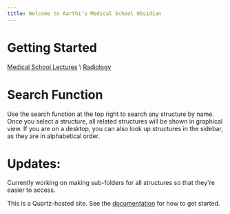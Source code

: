```yaml
---
title: Welcome to Aarthi's Medical School Obsidian
---
```

# Getting Started
[Medical School Lectures](<Medical School Lectures.md>) \\
[Radiology](<Radiology.md>)

# Search Function
Use the search function at the top right to search any structure by name. Once you select a structure, all related structures will be shown in graphical 
view. If you are on a desktop, you can also look up structures in the sidebar, as they are in alphabetical order. 

# Updates:
Currently working on making sub-folders for all structures so that they're easier to access. 

This is a Quartz-hosted site. 
See the [documentation](https://quartz.jzhao.xyz) for how to get started.
